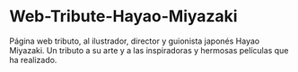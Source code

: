# Web-Tribute-Hayao-Miyazaki
Página web tributo, al ilustrador, director y guionista japonés Hayao Miyazaki. Un tributo a su arte y a las inspiradoras y hermosas películas que ha realizado. 
